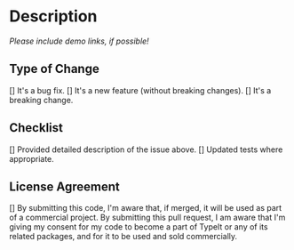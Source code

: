 # Description

_Please include demo links, if possible!_

## Type of Change

[] It's a bug fix.
[] It's a new feature (without breaking changes). [] It's a breaking change.

## Checklist

[] Provided detailed description of the issue above. [] Updated tests where appropriate.

## License Agreement

[] By submitting this code, I'm aware that, if merged, it will be used as part of a commercial project. By submitting this pull request, I am aware that I'm giving my consent for my code to become a part of TypeIt or any of its related packages, and for it to be used and sold commercially.

